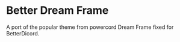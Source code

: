 # Better Dream Frame
A port of the popular theme from powercord Dream Frame fixed for BetterDicord.

